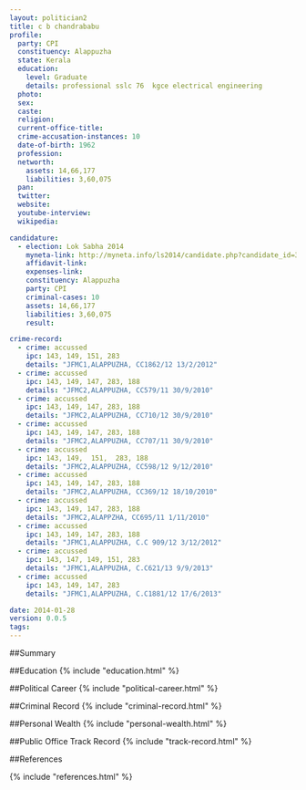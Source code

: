 ```yaml
---
layout: politician2
title: c b chandrababu
profile: 
  party: CPI
  constituency: Alappuzha
  state: Kerala
  education: 
    level: Graduate
    details: professional sslc 76  kgce electrical engineering
  photo: 
  sex: 
  caste: 
  religion: 
  current-office-title: 
  crime-accusation-instances: 10
  date-of-birth: 1962
  profession: 
  networth: 
    assets: 14,66,177
    liabilities: 3,60,075
  pan: 
  twitter: 
  website: 
  youtube-interview: 
  wikipedia: 

candidature: 
  - election: Lok Sabha 2014
    myneta-link: http://myneta.info/ls2014/candidate.php?candidate_id=328
    affidavit-link: 
    expenses-link: 
    constituency: Alappuzha 
    party: CPI
    criminal-cases: 10
    assets: 14,66,177
    liabilities: 3,60,075
    result:  

crime-record: 
  - crime: accussed
    ipc: 143, 149, 151, 283
    details: "JFMC1,ALAPPUZHA, CC1862/12 13/2/2012" 
  - crime: accussed
    ipc: 143, 149, 147, 283, 188
    details: "JFMC2,ALAPPUZHA, CC579/11 30/9/2010" 
  - crime: accussed
    ipc: 143, 149, 147, 283, 188
    details: "JFMC2,ALAPPUZHA, CC710/12 30/9/2010" 
  - crime: accussed
    ipc: 143, 149, 147, 283, 188
    details: "JFMC2,ALAPPUZHA, CC707/11 30/9/2010" 
  - crime: accussed
    ipc: 143, 149,  151,  283, 188
    details: "JFMC2,ALAPPUZHA, CC598/12 9/12/2010" 
  - crime: accussed
    ipc: 143, 149, 147, 283, 188
    details: "JFMC2,ALAPPUZHA, CC369/12 18/10/2010" 
  - crime: accussed
    ipc: 143, 149, 147, 283, 188
    details: "JFMC2,ALAPPZHA, CC695/11 1/11/2010" 
  - crime: accussed
    ipc: 143, 149, 147, 283, 188
    details: "JFMC1,ALAPPUZHA, C.C 909/12 3/12/2012" 
  - crime: accussed
    ipc: 143, 147, 149, 151, 283
    details: "JFMC1,ALAPPUZHA, C.C621/13 9/9/2013" 
  - crime: accussed
    ipc: 143, 149, 147, 283
    details: "JFMC1,ALAPPUZHA, C.C1881/12 17/6/2013" 

date: 2014-01-28
version: 0.0.5
tags: 
---
```

##Summary


##Education
{% include "education.html" %}


##Political Career
{% include "political-career.html" %}


##Criminal Record
{% include "criminal-record.html" %}


##Personal Wealth
{% include "personal-wealth.html" %}


##Public Office Track Record
{% include "track-record.html" %}


##References


{% include "references.html" %}